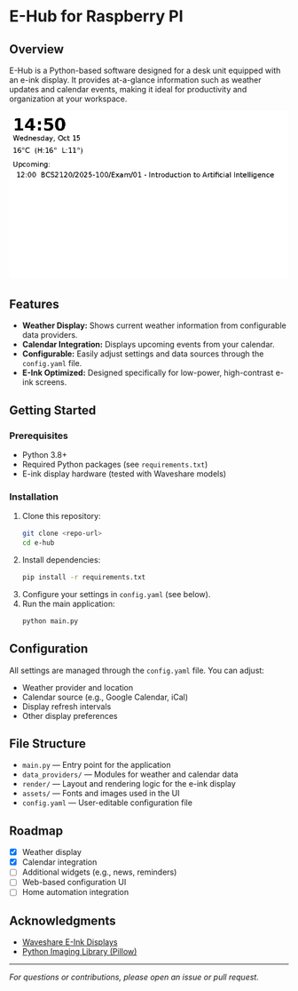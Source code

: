 # E-Hub for Raspberry PI


## Overview

E-Hub is a Python-based software designed for a desk unit equipped with an e-ink display. It provides at-a-glance information such as weather updates and calendar events, making it ideal for productivity and organization at your workspace.

![E-Hub Dashboard](render/dashboard.png)

## Features

- **Weather Display:** Shows current weather information from configurable data providers.
- **Calendar Integration:** Displays upcoming events from your calendar.
- **Configurable:** Easily adjust settings and data sources through the `config.yaml` file.
- **E-Ink Optimized:** Designed specifically for low-power, high-contrast e-ink screens.

## Getting Started

### Prerequisites
- Python 3.8+
- Required Python packages (see `requirements.txt`)
- E-ink display hardware (tested with Waveshare models)

### Installation
1. Clone this repository:
   ```sh
   git clone <repo-url>
   cd e-hub
   ```
2. Install dependencies:
   ```sh
   pip install -r requirements.txt
   ```
3. Configure your settings in `config.yaml` (see below).
4. Run the main application:
   ```sh
   python main.py
   ```

## Configuration

All settings are managed through the `config.yaml` file. You can adjust:
- Weather provider and location
- Calendar source (e.g., Google Calendar, iCal)
- Display refresh intervals
- Other display preferences

## File Structure

- `main.py` — Entry point for the application
- `data_providers/` — Modules for weather and calendar data
- `render/` — Layout and rendering logic for the e-ink display
- `assets/` — Fonts and images used in the UI
- `config.yaml` — User-editable configuration file

## Roadmap

- [x] Weather display
- [x] Calendar integration
- [ ] Additional widgets (e.g., news, reminders)
- [ ] Web-based configuration UI
- [ ] Home automation integration

## Acknowledgments

- [Waveshare E-Ink Displays](https://www.waveshare.com/)
- [Python Imaging Library (Pillow)](https://python-pillow.org/)

---

*For questions or contributions, please open an issue or pull request.*
